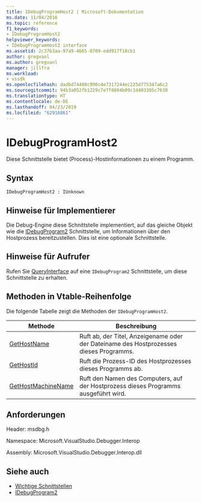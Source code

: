 ```yaml
---
title: IDebugProgramHost2 | Microsoft-Dokumentation
ms.date: 11/04/2016
ms.topic: reference
f1_keywords:
- IDebugProgramHost2
helpviewer_keywords:
- IDebugProgramHost2 interface
ms.assetid: 2c37b3aa-97a9-4665-8709-edd917f18cb1
author: gregvanl
ms.author: gregvanl
manager: jillfra
ms.workload:
- vssdk
ms.openlocfilehash: dadbd74480c990c4e7317244ec225d775347a6c2
ms.sourcegitcommit: 94b3a052fb1229c7e7f8804b09c1d403385c7630
ms.translationtype: HT
ms.contentlocale: de-DE
ms.lasthandoff: 04/23/2019
ms.locfileid: "62916861"
---
```

# <a name="idebugprogramhost2"></a>IDebugProgramHost2
Diese Schnittstelle bietet (Process)-Hostinformationen zu einem Programm.

## <a name="syntax"></a>Syntax

```
IDebugProgramHost2 : IUnknown
```

## <a name="notes-for-implementers"></a>Hinweise für Implementierer
 Die Debug-Engine diese Schnittstelle implementiert, auf das gleiche Objekt wie die [IDebugProgram2](../../../extensibility/debugger/reference/idebugprogram2.md) Schnittstelle, um Informationen über den Hostprozess bereitzustellen. Dies ist eine optionale Schnittstelle.

## <a name="notes-for-callers"></a>Hinweise für Aufrufer
 Rufen Sie [QueryInterface](/cpp/atl/queryinterface) auf eine `IDebugProgram2` Schnittstelle, um diese Schnittstelle zu erhalten.

## <a name="methods-in-vtable-order"></a>Methoden in Vtable-Reihenfolge
 Die folgende Tabelle zeigt die Methoden der `IDebugProgramHost2`.

|Methode|Beschreibung|
|------------|-----------------|
|[GetHostName](../../../extensibility/debugger/reference/idebugprogramhost2-gethostname.md)|Ruft ab, der Titel, Anzeigename oder der Dateiname des Hostprozesses dieses Programms.|
|[GetHostId](../../../extensibility/debugger/reference/idebugprogramhost2-gethostid.md)|Ruft die Prozess-ID des Hostprozesses dieses Programms ab.|
|[GetHostMachineName](../../../extensibility/debugger/reference/idebugprogramhost2-gethostmachinename.md)|Ruft den Namen des Computers, auf der Hostprozess dieses Programms ausgeführt wird.|

## <a name="requirements"></a>Anforderungen
 Header: msdbg.h

 Namespace: Microsoft.VisualStudio.Debugger.Interop

 Assembly: Microsoft.VisualStudio.Debugger.Interop.dll

## <a name="see-also"></a>Siehe auch
- [Wichtige Schnittstellen](../../../extensibility/debugger/reference/core-interfaces.md)
- [IDebugProgram2](../../../extensibility/debugger/reference/idebugprogram2.md)